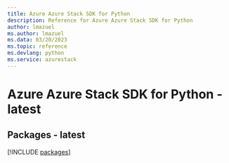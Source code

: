 ```yaml
---
title: Azure Azure Stack SDK for Python
description: Reference for Azure Azure Stack SDK for Python
author: lmazuel
ms.author: lmazuel
ms.data: 03/20/2023
ms.topic: reference
ms.devlang: python
ms.service: azurestack
---
```

# Azure Azure Stack SDK for Python - latest
## Packages - latest
[!INCLUDE [packages](azure-stack-index.md)]